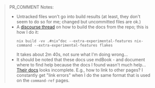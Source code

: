 > PR_COMMENT Notes:
> + Untracked files won't go into build results (at least, they don't seem to do so for me; changed but uncommitted files are ok.)
> + A [discourse thread]() on how to build the docs from the repo; this is how I do it:
>   ```
>   nix build -vv .#nix^doc --extra-experimental-features nix-command --extra-experimental-features flakes
>   ```
>   It takes about 2m 40s, not sure what I'm doing wrong...
> + It should be noted that these docs use mdBook - and document where to find help because the docs I found wasn't much help... [Their docs](https://rust-lang.github.io/mdBook/) looks incomplete. E.g., how to link to other pages? I constantly get "link errors" when I do the same format that is used on the `command-ref` pages.
